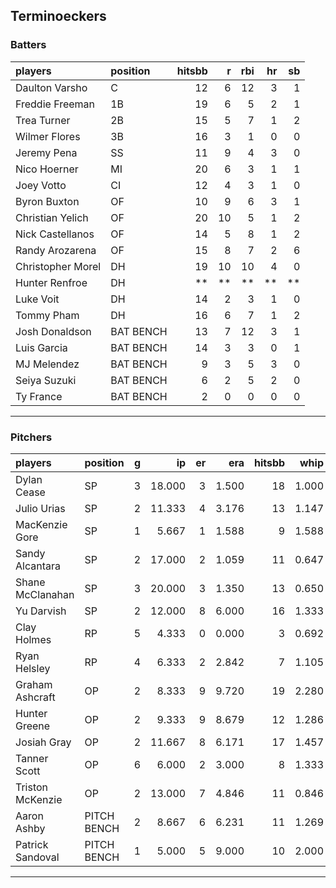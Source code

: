 ## Terminoeckers

### Batters

 
|players           |position  | hitsbb|  r| rbi| hr| sb| 
|:-----------------|:---------|------:|--:|---:|--:|--:| 
|Daulton Varsho    |C         |     12|  6|  12|  3|  1| 
|Freddie Freeman   |1B        |     19|  6|   5|  2|  1| 
|Trea Turner       |2B        |     15|  5|   7|  1|  2| 
|Wilmer Flores     |3B        |     16|  3|   1|  0|  0| 
|Jeremy Pena       |SS        |     11|  9|   4|  3|  0| 
|Nico Hoerner      |MI        |     20|  6|   3|  1|  1| 
|Joey Votto        |CI        |     12|  4|   3|  1|  0| 
|Byron Buxton      |OF        |     10|  9|   6|  3|  1| 
|Christian Yelich  |OF        |     20| 10|   5|  1|  2| 
|Nick Castellanos  |OF        |     14|  5|   8|  1|  2| 
|Randy Arozarena   |OF        |     15|  8|   7|  2|  6| 
|Christopher Morel |DH        |     19| 10|  10|  4|  0| 
|Hunter Renfroe    |DH        |     **| **|  **| **| **| 
|Luke Voit         |DH        |     14|  2|   3|  1|  0| 
|Tommy Pham        |DH        |     16|  6|   7|  1|  2| 
|Josh Donaldson    |BAT BENCH |     13|  7|  12|  3|  1| 
|Luis Garcia       |BAT BENCH |     14|  3|   3|  0|  1| 
|MJ Melendez       |BAT BENCH |      9|  3|   5|  3|  0| 
|Seiya Suzuki      |BAT BENCH |      6|  2|   5|  2|  0| 
|Ty France         |BAT BENCH |      2|  0|   0|  0|  0| 


* * *

### Pitchers

 
|players          |position    |  g|     ip| er|   era| hitsbb|  whip| so|  w| sv| 
|:----------------|:-----------|--:|------:|--:|-----:|------:|-----:|--:|--:|--:| 
|Dylan Cease      |SP          |  3| 18.000|  3| 1.500|     18| 1.000| 25|  2|  0| 
|Julio Urias      |SP          |  2| 11.333|  4| 3.176|     13| 1.147| 12|  2|  0| 
|MacKenzie Gore   |SP          |  1|  5.667|  1| 1.588|      9| 1.588|  3|  0|  0| 
|Sandy Alcantara  |SP          |  2| 17.000|  2| 1.059|     11| 0.647| 13|  2|  0| 
|Shane McClanahan |SP          |  3| 20.000|  3| 1.350|     13| 0.650| 28|  2|  0| 
|Yu Darvish       |SP          |  2| 12.000|  8| 6.000|     16| 1.333| 19|  0|  0| 
|Clay Holmes      |RP          |  5|  4.333|  0| 0.000|      3| 0.692|  4|  0|  4| 
|Ryan Helsley     |RP          |  4|  6.333|  2| 2.842|      7| 1.105| 14|  2|  1| 
|Graham Ashcraft  |OP          |  2|  8.333|  9| 9.720|     19| 2.280|  2|  0|  0| 
|Hunter Greene    |OP          |  2|  9.333|  9| 8.679|     12| 1.286| 10|  0|  0| 
|Josiah Gray      |OP          |  2| 11.667|  8| 6.171|     17| 1.457| 17|  1|  0| 
|Tanner Scott     |OP          |  6|  6.000|  2| 3.000|      8| 1.333|  5|  2|  4| 
|Triston McKenzie |OP          |  2| 13.000|  7| 4.846|     11| 0.846| 14|  1|  0| 
|Aaron Ashby      |PITCH BENCH |  2|  8.667|  6| 6.231|     11| 1.269|  9|  1|  0| 
|Patrick Sandoval |PITCH BENCH |  1|  5.000|  5| 9.000|     10| 2.000|  9|  0|  0| 


* * *


